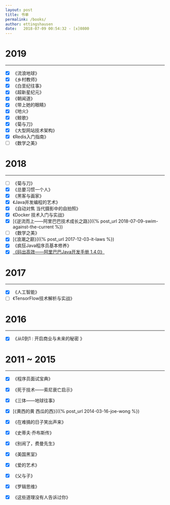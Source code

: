 ```yaml
---
layout: post
title: 书单
permalink: /books/
author: ettingshausen
date:   2018-07-09 00:54:32 - [x]0800
---
```


# 2019
--- 
- [x] 《流浪地球》  
- [x] 《乡村教师》  
- [x] 《白垩纪往事》  
- [x] 《超新星纪元》  
- [x] 《朝闻道》  
- [x] 《带上她的眼睛》  
- [x] 《地火》  
- [x] 《鲸歌》  
- [x] 《菊与刀》
- [x] 《大型网站技术架构》
- [x] 《Redis入门指南》
- [ ] 《数学之美》

# 2018
--- 
- [ ] 《菊与刀》
- [x] 《总要习惯一个人》
- [x] 《黑客与画家》
- [x] 《Java并发编程的艺术》
- [x] 《自动对焦 当代摄影中的自拍照》
- [x] 《Docker 技术入门与实战》
- [x] [《逆流而上——阿里巴巴技术成长之路》]({% post_url 2018-07-09-swim-against-the-current %})  
- [ ] 《数学之美》
- [x] [《浪潮之巅》]({% post_url 2017-12-03-it-laws %})
- [x] 《疯狂Java程序员基本修养》
- [x] [《码出高效——阿里巴巴Java开发手册 1.4.0》](https://github.com/alibaba/p3c)

# 2017
---
- [x] 《人工智能》
- [ ] 《TensorFlow技术解析与实战》

# 2016
---
- [x] 《从0到1 : 开启商业与未来的秘密 》

# 2011 ~ 2015
---
- [x] 《程序员面试宝典》  
- [x] 《死于技术——索尼衰亡启示》  
- [x] 《三体——地球往事》  
- [x] [《黄西的黄 西瓜的西》]({% post_url 2014-03-16-joe-wong %})  
- [x] 《在难搞的日子笑出声来》
- [x] 《史蒂夫·乔布斯传》  
- [x] 《别闹了，费曼先生》  
- [x] 《美国黑室》  
- [x] 《爱的艺术》
- [x] 《父与子》
- [x] 《罗辑思维》
- [x] 《这些道理没有人告诉过你》

